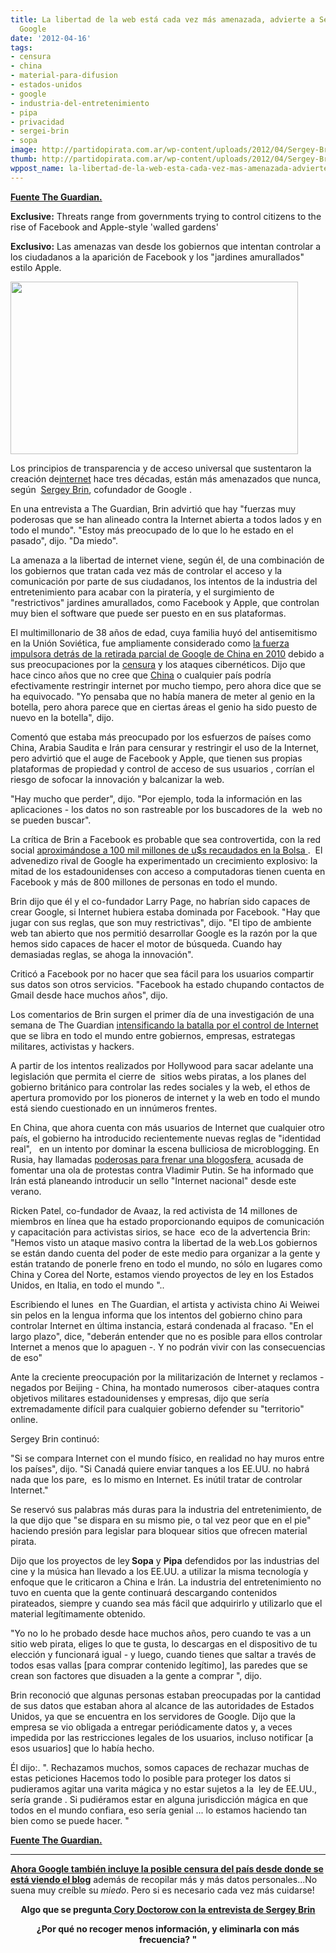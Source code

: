 ```yaml
---
title: La libertad de la web está cada vez más amenazada, advierte a Sergey Brin de
  Google
date: '2012-04-16'
tags:
- censura
- china
- material-para-difusion
- estados-unidos
- google
- industria-del-entretenimiento
- pipa
- privacidad
- sergei-brin
- sopa
image: http://partidopirata.com.ar/wp-content/uploads/2012/04/Sergey-Brin-008.jpg
thumb: http://partidopirata.com.ar/wp-content/uploads/2012/04/Sergey-Brin-008-150x150.jpg
wppost_name: la-libertad-de-la-web-esta-cada-vez-mas-amenazada-advierte-a-sergey-brin-de-google
---
```


<strong><a href="http://www.guardian.co.uk/technology/2012/apr/15/web-freedom-threat-google-brin" target="_blank">Fuente The Guardian.</a></strong>

<strong>Exclusive:</strong> Threats range from governments trying to control citizens to the rise of Facebook and Apple-style 'walled gardens'

<strong>Exclusivo:</strong> Las amenazas van desde los gobiernos que intentan controlar a los ciudadanos a la aparición de Facebook y los "jardines amurallados" estilo Apple.

<a href="http://partidopirata.com.ar/wp-content/uploads/2012/04/Sergey-Brin-008.jpg"><img class="size-full wp-image-3989" title="Sergey Brin" src="http://partidopirata.com.ar/wp-content/uploads/2012/04/Sergey-Brin-008.jpg" alt="" width="460" height="276" /></a>


Los principios de transparencia y de acceso universal que sustentaron la creación de<a title="More from guardian.co.uk on Internet" href="http://www.guardian.co.uk/technology/internet">internet</a> hace tres décadas, están más amenazados que nunca, según  <a title="More from guardian.co.uk on Sergey Brin" href="http://www.guardian.co.uk/media/sergeybrin">Sergey Brin</a>, cofundador de Google .

En una entrevista a The Guardian, Brin advirtió que hay "fuerzas muy poderosas que se han alineado contra la Internet abierta a todos lados y en todo el mundo". "Estoy más preocupado de lo que lo he estado en el pasado", dijo. "Da miedo".

La amenaza a la libertad de internet viene, según él, de una combinación de los gobiernos que tratan cada vez más de controlar el acceso y la comunicación por parte de sus ciudadanos, los intentos de la industria del entretenimiento para acabar con la piratería, y el surgimiento de "restrictivos" jardines amurallados, como Facebook y Apple, que controlan muy bien el software que puede ser puesto en en sus plataformas.

El multimillonario de 38 años de edad, cuya familia huyó del antisemitismo en la Unión Soviética, fue ampliamente considerado como <a title="" href="http://www.guardian.co.uk/technology/2010/mar/23/google-china-censorship-hong-kong">la fuerza impulsora detrás de la retirada parcial de Google de China en 2010</a> debido a sus preocupaciones por la <a title="More from guardian.co.uk on Censorship" href="http://www.guardian.co.uk/world/censorship">censura</a> y los ataques cibernéticos. Dijo que hace cinco años que no cree que <a title="More from guardian.co.uk on China" href="http://www.guardian.co.uk/world/china">China</a> o cualquier país podría efectivamente restringir internet por mucho tiempo, pero ahora dice que se ha equivocado. "Yo pensaba que no había manera de meter al genio en la botella, pero ahora parece que en ciertas áreas el genio ha sido puesto de nuevo en la botella", dijo.

Comentó que estaba más preocupado por los esfuerzos de países como China, Arabia Saudita e Irán para censurar y restringir el uso de la Internet, pero advirtió que el auge de Facebook y Apple, que tienen sus propias plataformas de propiedad y control de acceso de sus usuarios , corrían el riesgo de sofocar la innovación y balcanizar la web.

"Hay mucho que perder", dijo. "Por ejemplo, toda la información en las aplicaciones - los datos no son rastreable por los buscadores de la  web no se pueden buscar".

La crítica de Brin a Facebook es probable que sea controvertida, con la red social <a title="" href="http://www.guardian.co.uk/technology/2012/feb/02/facebook-100bn-stock-market-flotation">aproximándose a 100 mil millones de u$s recaudados en la Bolsa </a>.  El advenedizo rival de Google ha experimentado un crecimiento explosivo: la mitad de los estadounidenses con acceso a computadoras tienen cuenta en Facebook y más de 800 millones de personas en todo el mundo.

Brin dijo que él y el co-fundador Larry Page, no habrían sido capaces de crear Google, si Internet hubiera estaba dominada por Facebook. "Hay que jugar con sus reglas, que son muy restrictivas", dijo. "El tipo de ambiente web tan abierto que nos permitió desarrollar Google es la razón por la que hemos sido capaces de hacer el motor de búsqueda. Cuando hay demasiadas reglas, se ahoga la innovación".

Criticó a Facebook por no hacer que sea fácil para los usuarios compartir sus datos son otros servicios. "Facebook ha estado chupando contactos de Gmail desde hace muchos años", dijo.

Los comentarios de Brin surgen el primer día de una investigación de una semana de The Guardian <a title="" href="http://gu.com/p/36pma">intensificando la batalla por el control de Internet</a> que se libra en todo el mundo entre gobiernos, empresas, estrategas militares, activistas y hackers.

A partir de los intentos realizados por Hollywood para sacar adelante una legislación que permita el cierre de  sitios webs piratas, a los planes del gobierno británico para controlar las redes sociales y la web, el ethos de apertura promovido por los pioneros de internet y la web en todo el mundo está siendo cuestionado en un innúmeros frentes.

En China, que ahora cuenta con más usuarios de Internet que cualquier otro país, el gobierno ha introducido recientemente nuevas reglas de "identidad real",   en un intento por dominar la escena bulliciosa de microblogging. En Rusia, hay llamadas <a title="" href="http://www.guardian.co.uk/technology/2012/apr/15/kremlin-purge-russia-internet-western-influences">poderosas para frenar una blogosfera </a> acusada de fomentar una ola de protestas contra Vladimir Putin. Se ha informado que Irán está planeando introducir un sello "Internet nacional" desde este verano.

Ricken Patel, co-fundador de Avaaz, la red activista de 14 millones de miembros en línea que ha estado proporcionando equipos de comunicación y capacitación para activistas sirios, se hace  eco de la advertencia Brin: "Hemos visto un ataque masivo contra la libertad de la web.Los gobiernos se están dando cuenta del poder de este medio para organizar a la gente y están tratando de ponerle freno en todo el mundo, no sólo en lugares como China y Corea del Norte, estamos viendo proyectos de ley en los Estados Unidos, en Italia, en todo el mundo "..

Escribiendo el lunes  en The Guardian, el artista y activista chino Ai Weiwei sin pelos en la lengua informa que los intentos del gobierno chino para controlar Internet en última instancia, estará condenada al fracaso. "En el largo plazo", dice, "deberán entender que no es posible para ellos controlar Internet a menos que lo apaguen -. Y no podrán vivir con las consecuencias de eso"

Ante la creciente preocupación por la militarización de Internet y reclamos - negados por Beijing - China, ha montado numerosos  ciber-ataques contra objetivos militares estadounidenses y empresas, dijo que sería extremadamente difícil para cualquier gobierno defender su "territorio" online.

Sergey Brin continuó:

"Si se compara Internet con el mundo físico, en realidad no hay muros entre los países", dijo. "Si Canadá quiere enviar tanques a los EE.UU. no habrá nada que los pare,  es lo mismo en Internet. Es inútil tratar de controlar Internet."

Se reservó sus palabras más duras para la industria del entretenimiento, de la que dijo que "se dispara en su mismo pie, o tal vez peor que en el pie" haciendo presión para legislar para bloquear sitios que ofrecen material pirata.

Dijo que los proyectos de ley<strong> Sopa</strong> y <strong>Pipa</strong> defendidos por las industrias del cine y la música han llevado a los EE.UU. a utilizar la misma tecnología y enfoque que le criticaron a China e Irán. La industria del entretenimiento no tuvo en cuenta que la gente continuará descargando contenidos pirateados, siempre y cuando sea más fácil que adquirirlo y utilizarlo que el material legítimamente obtenido.

"Yo no lo he probado desde hace muchos años, pero cuando te vas a un sitio web pirata, eliges lo que te gusta, lo descargas en el dispositivo de tu elección y funcionará igual - y luego, cuando tienes que saltar a través de todos esas vallas [para comprar contenido legítimo], las paredes que se crean son factores que disuaden a la gente a comprar ", dijo.

Brin reconoció que algunas personas estaban preocupadas por la cantidad de sus datos que estaban ahora al alcance de las autoridades de Estados Unidos, ya que se encuentra en los servidores de Google. Dijo que la empresa se vio obligada a entregar periódicamente datos y, a veces impedida por las restricciones legales de los usuarios, incluso notificar [a esos usuarios] que lo había hecho.

Él dijo:. ". Rechazamos muchos, somos capaces de rechazar muchas de estas peticiones Hacemos todo lo posible para proteger los datos si pudieramos agitar una varita mágica y no estar sujetos a la  ley de EE.UU.,  sería grande . Si pudiéramos estar en alguna jurisdicción mágica en que todos en el mundo confiara, eso sería genial ... lo estamos haciendo tan bien como se puede hacer. "

<strong><a href="http://www.guardian.co.uk/technology/2012/apr/15/web-freedom-threat-google-brin" target="_blank">Fuente The Guardian.</a></strong>

<hr />

<strong><a href="http://partidopirata.com.ar/3554/blogspot-ahora-redirigira-los-dominios-al-pais-donde-este-navegando-el-lector-blogspot-com-ar-en-argentina-mas-censura">Ahora Google también incluye la posible censura del país desde donde se está viendo el blog</a></strong> además de recopilar más y más datos personales...No suena muy creíble su <em>miedo</em>. Pero si es necesario cada vez más cuidarse!
<p style="text-align: center;"><strong>Algo que se pregunta<a href="http://boingboing.net/2012/04/16/sergei-brin-on-the-existential.html" target="_blank"> Cory Doctorow con la entrevista de Sergey Brin</a></strong></p>
<p style="text-align: center;"><strong>¿Por qué no recoger menos información, y eliminarla con más frecuencia? "</strong></p>
